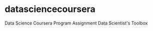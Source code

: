 datasciencecoursera
===================

Data Science Coursera Program Assignment Data Scientist's Toolbox

